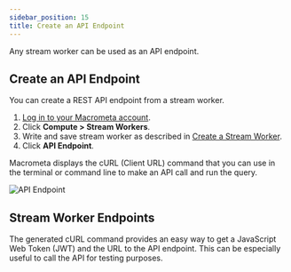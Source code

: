 ```yaml
---
sidebar_position: 15
title: Create an API Endpoint
---
```


Any stream worker can be used as an API endpoint.

## Create an API Endpoint

You can create a REST API endpoint from a stream worker.

1. [Log in to your Macrometa account](https://auth.paas.macrometa.io/).
1. Click **Compute > Stream Workers**.
1. Write and save stream worker as described in [Create a Stream Worker](create-stream-worker.md).
1. Click **API Endpoint**.

Macrometa displays the cURL (Client URL) command that you can use in the terminal or command line to make an API call and run the query.

![API Endpoint](/img/stream-workers/api-endpoint.png)

## Stream Worker Endpoints

The generated cURL command provides an easy way to get a JavaScript Web Token (JWT) and the URL to the API endpoint. This can be especially useful to call the API for testing purposes.
